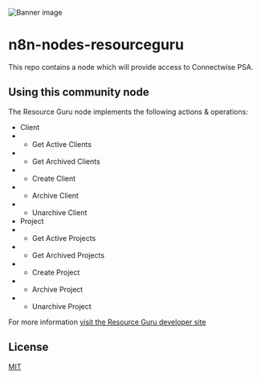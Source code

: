![Banner image](https://user-images.githubusercontent.com/10284570/173569848-c624317f-42b1-45a6-ab09-f0ea3c247648.png)

# n8n-nodes-resourceguru

This repo contains a node which will provide access to Connectwise PSA.

## Using this community node

The Resource Guru node implements the following actions &amp; operations:

- Client
- - Get Active Clients
- - Get Archived Clients
- - Create Client
- - Archive Client
- - Unarchive Client
- Project
- - Get Active Projects
- - Get Archived Projects
- - Create Project
- - Archive Project
- - Unarchive Project

For more information [visit the Resource Guru developer site](https://resourceguruapp.com/docs/api)

## License

[MIT](https://github.com/itlocker/n8n-connectwise/blob/master/LICENSE.md)
